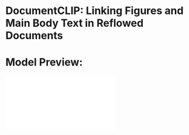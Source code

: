 # DocumentCLIP: Linking Figures and Main Body Text in Reflowed Documents

# Model Preview:

![DocumentCLIP Model!](./model_new.pdf)



